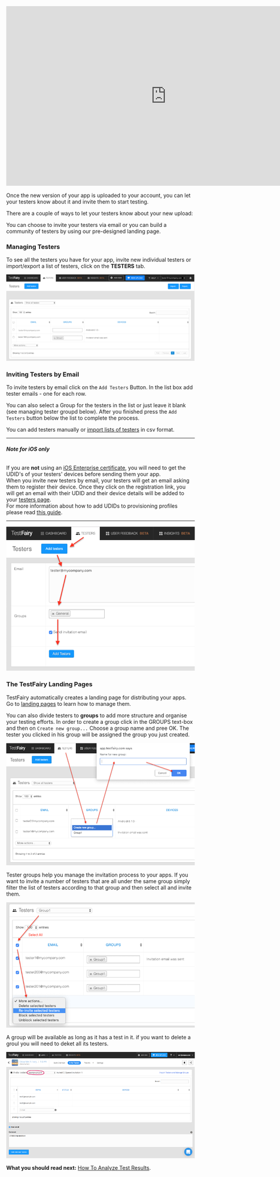 <!-- # Inviting Testers -->

<iframe width="854" height="480" src="https://www.youtube.com/embed/Y2KpYgi8wLI" frameborder="0" allow="autoplay; encrypted-media" allowfullscreen></iframe>

Once the new version of your app is uploaded to your account, you can let your testers know about it and invite them to start testing. 

There are a couple of ways to let your testers know about your new upload: 

You can choose to invite your testers via email or you can build a community of testers by using our pre-designed landing page.

### Managing Testers

To see all the testers you have for your app, invite new individual testers or import/export a list of testers, click on the **TESTERS** tab.

![ alt upload](../../img/app/invite-testers.png)

### Inviting Testers by Email

To invite testers by email click on the `Add Testers` Button. 
In the list box add tester emails  - one for each row.

You can also select a Group for the testers in the list or just leave it blank (see managing tester groupd below).
After you finished press the `Add Testers` button below the list to complete the process.

You can add testers manually or [import lists of testers](https://app.testfairy.com/testers/import/) in csv format.

______        
###### **Note for iOS only**
  If you are **not** using an [iOS Enterprise certificate](https://developer.apple.com/programs/ios/enterprise/), you  will need to get the UDID's of your testers' devices before sending them your app.   
         When you invite new testers by email, your testers will get an email asking them to register their device. Once they click on the registration link, you will get an email with their UDID and their device details will be added to your [testers page](https://app.testfairy.com/testers).  
         For more information about how to add UDIDs to provisioning profiles please read [this guide](http://docs.testfairy.com/iOS_SDK/Adding_UDIDs_to_iOS_development_profile.html).
______

![ alt upload](../../img/app/invite-testers2.png)

### The TestFairy Landing Pages

TestFairy automatically creates a landing page for distributing your apps. 
Go to [landing pages](https://docs.testfairy.com/App_Distribution/Landing_Pages.html) to learn how to manage them.



You can also divide testers to **groups** to add more structure and organise your testing efforts. 
In order to create a group click in the GROUPS text-box and then on `Create new group...`
Choose a group name and pree OK. The tester you clicked in his group will be assigned the group you just created.

![alt tester group](../../img/app/tester-groups-1.png)

Tester groups help you manage the invitation process to your apps. If you want to invite a number of testers that are all under the same group simply filter the list of testers according to that group and then select all and invite them.

![alt invite group](/img/app/tester-group-2.png)

A group will be available as long as it has a test in it. if you want to delete a groul you will need to deket all its testers.

![ alt upload](../../img/app/tester-groups.png)
 
**What you should read next:** [How To Analyze Test Results](How_To_Analyze_Test_Results.html).

